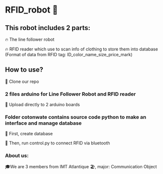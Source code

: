# RFID_robot 🤖
## This robot includes 2 parts:
🔥 The line follower robot

🔥 RFID reader which use to scan info of clothing to store them into database (Format of data from RFID tag: ID_color_name_size_price_mark)

## How to use?
🚀 Clone our repo
### 2 files arduino for Line Follower Robot and RFID reader
🚀 Upload directly to 2 arduino boards

### Folder cotonwate contains source code python to make an interface and manage database
🚀 First, create database

🚀 Then, run control.py to connect RFID via bluetooth

### About us:
🎓We are 3 members from IMT Atlantique 🏖️, major: Communication Object
